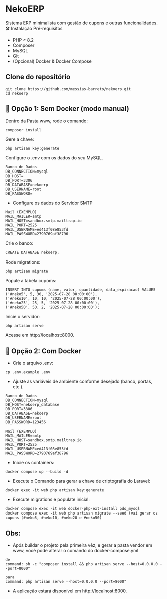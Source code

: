 # NekoERP

Sistema ERP minimalista com gestão de cupons e outras funcionalidades.
🛠️ Instalação
Pré-requisitos
- PHP ≥ 8.2
- Composer
- MySQL
- Git
- (Opcional) Docker & Docker Compose

## Clone do repositório

```
git clone https://github.com/messias-barreto/nekoerp.git
cd nekoerp
```

## 🔧 Opção 1: Sem Docker (modo manual)
Dentro da Pasta www, rode o comando:
```
composer install
```

Gere a chave:
```
php artisan key:generate
``` 
Configure o .env com os dados do seu MySQL.
```
Banco de Dados
DB_CONNECTION=mysql
DB_HOST=
DB_PORT=3306
DB_DATABASE=nekoerp
DB_USERNAME=root
DB_PASSWORD=
```
- Configure os dados do Servidor SMTP
```
Mail (EXEMPLO)
MAIL_MAILER=smtp
MAIL_HOST=sandbox.smtp.mailtrap.io
MAIL_PORT=2525
MAIL_USERNAME=ed413f08e853fd
MAIL_PASSWORD=2790769af38796
```

Crie o banco:
```
CREATE DATABASE nekoerp;
```
Rode migrations:
```
php artisan migrate
``` 
Popule a tabela cupoms:
```
INSERT INTO cupoms (name, valor, quantidade, data_expiracao) VALUES
('#neko5', 5, 30, '2025-07-28 00:00:00'),
('#neko10', 10, 10, '2025-07-28 00:00:00'),
('#neko25', 25, 5, '2025-07-28 00:00:00'),
('#neko50', 50, 2, '2025-07-28 00:00:00');
```
Inicie o servidor:
```
php artisan serve
```
Acesse em http://localhost:8000.



## 🚀 Opção 2: Com Docker

- Crie o arquivo .env:
```
cp .env.example .env
```
- Ajuste as variáveis de ambiente conforme desejado (banco, portas, etc.).
```
Banco de Dados
DB_CONNECTION=mysql
DB_HOST=nekoerp_database
DB_PORT=3306
DB_DATABASE=nekoerp
DB_USERNAME=root
DB_PASSWORD=123456
```
```
Mail (EXEMPLO)
MAIL_MAILER=smtp
MAIL_HOST=sandbox.smtp.mailtrap.io
MAIL_PORT=2525
MAIL_USERNAME=ed413f08e853fd
MAIL_PASSWORD=2790769af38796
```

- Inicie os containers:
```
docker compose up --build -d
```
- Execute o Comando para gerar a chave de criptografia do Laravel: 
```
docker exec -it web php artisan key:generate
```
- Execute migrations e populate inicial:
```    
docker compose exec -it web docker-php-ext-install pdo_mysql
docker compose exec -it web php artisan migrate --seed (vai gerar os cupons (#neko5, #neko10, #neko20 e #neko50)
```
## Obs: 
- Após buildar o projeto pela primeira vêz, e gerar a pasta vendor em www, você pode alterar o comando do docker-compose.yml 
```
de 
command: sh -c "composer install && php artisan serve --host=0.0.0.0 --port=8000"
```
```
para
command: php artisan serve --host=0.0.0.0 --port=8000"
```

- A aplicação estará disponível em http://localhost:8000.
